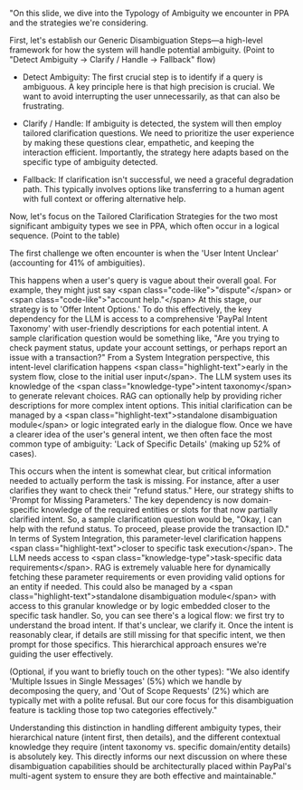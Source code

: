 "On this slide, we dive into the Typology of Ambiguity we encounter in PPA and the strategies we're considering.

First, let's establish our Generic Disambiguation Steps—a high-level framework for how the system will handle potential ambiguity. (Point to "Detect Ambiguity -> Clarify / Handle -> Fallback" flow)

- Detect Ambiguity: The first crucial step is to identify if a query is ambiguous. A key principle here is that high precision is crucial. We want to avoid interrupting the user unnecessarily, as that can also be frustrating.

- Clarify / Handle: If ambiguity is detected, the system will then employ tailored clarification questions. We need to prioritize the user experience by making these questions clear, empathetic, and keeping the interaction efficient. Importantly, the strategy here adapts based on the specific type of ambiguity detected.

- Fallback: If clarification isn't successful, we need a graceful degradation path. This typically involves options like transferring to a human agent with full context or offering alternative help.

Now, let's focus on the Tailored Clarification Strategies for the two most significant ambiguity types we see in PPA, which often occur in a logical sequence. (Point to the table)

The first challenge we often encounter is when the 'User Intent Unclear' (accounting for 41% of ambiguities).

This happens when a user's query is vague about their overall goal. For example, they might just say &lt;span class="code-like">"dispute"&lt;/span> or &lt;span class="code-like">"account help."&lt;/span>
At this stage, our strategy is to 'Offer Intent Options.'
To do this effectively, the key dependency for the LLM is access to a comprehensive 'PayPal Intent Taxonomy' with user-friendly descriptions for each potential intent.
A sample clarification question would be something like, "Are you trying to check payment status, update your account settings, or perhaps report an issue with a transaction?"
From a System Integration perspective, this intent-level clarification happens &lt;span class="highlight-text">early in the system flow, close to the initial user input&lt;/span>. The LLM system uses its knowledge of the &lt;span class="knowledge-type">intent taxonomy&lt;/span> to generate relevant choices. RAG can optionally help by providing richer descriptions for more complex intent options. This initial clarification can be managed by a &lt;span class="highlight-text">standalone disambiguation module&lt;/span> or logic integrated early in the dialogue flow.
Once we have a clearer idea of the user's general intent, we then often face the most common type of ambiguity: 'Lack of Specific Details' (making up 52% of cases).

This occurs when the intent is somewhat clear, but critical information needed to actually perform the task is missing. For instance, after a user clarifies they want to check their "refund status."
Here, our strategy shifts to 'Prompt for Missing Parameters.'
The key dependency is now domain-specific knowledge of the required entities or slots for that now partially clarified intent.
So, a sample clarification question would be, "Okay, I can help with the refund status. To proceed, please provide the transaction ID."
In terms of System Integration, this parameter-level clarification happens &lt;span class="highlight-text">closer to specific task execution&lt;/span>. The LLM needs access to &lt;span class="knowledge-type">task-specific data requirements&lt;/span>. RAG is extremely valuable here for dynamically fetching these parameter requirements or even providing valid options for an entity if needed. This could also be managed by a &lt;span class="highlight-text">standalone disambiguation module&lt;/span> with access to this granular knowledge or by logic embedded closer to the specific task handler.
So, you can see there's a logical flow: we first try to understand the broad intent. If that's unclear, we clarify it. Once the intent is reasonably clear, if details are still missing for that specific intent, we then prompt for those specifics. This hierarchical approach ensures we're guiding the user effectively.

(Optional, if you want to briefly touch on the other types):
"We also identify 'Multiple Issues in Single Messages' (5%) which we handle by decomposing the query, and 'Out of Scope Requests' (2%) which are typically met with a polite refusal. But our core focus for this disambiguation feature is tackling those top two categories effectively."

Understanding this distinction in handling different ambiguity types, their hierarchical nature (intent first, then details), and the different contextual knowledge they require (intent taxonomy vs. specific domain/entity details) is absolutely key. This directly informs our next discussion on where these disambiguation capabilities should be architecturally placed within PayPal's multi-agent system to ensure they are both effective and maintainable."